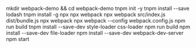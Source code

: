 
mkdir webpack-demo && cd webpack-demo
tnpm init -y
tnpm install --save lodash
tnpm install -g npx
npx webpack
npx webpack src/index.js dist/bundle.js
npx webpack
npx webpack --config webpack.config.js
npm run build
tnpm install --save-dev style-loader css-loader
npm run build
npm install --save-dev file-loader
npm install --save-dev webpack-dev-server
npm start

